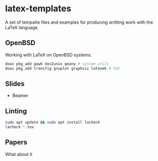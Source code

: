 # latex-templates

A set of tempalte files and examples for producing
writting work with the LaTeX language.

## OpenBSD

Working with LaTeX on OpenBSD systems.

```sh
doas pkg_add gawk dos2unix geany # system utils
doas pkg_add transfig gnuplot graphviz latexmk # TeX
```

## Slides

- Beamer

## Linting

```sh
sudo apt update && sudo apt install lacheck
lacheck *.tex
```

## Papers

What about it

